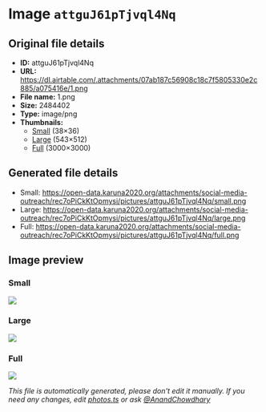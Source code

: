 # Image `attguJ61pTjvql4Nq`

## Original file details

- **ID:** attguJ61pTjvql4Nq
- **URL:** https://dl.airtable.com/.attachments/07ab187c56908c18c7f5805330e2c885/a075416e/1.png
- **File name:** 1.png
- **Size:** 2484402
- **Type:** image/png
- **Thumbnails:**
  - [Small](https://dl.airtable.com/.attachmentThumbnails/06bdc57029dd870b64b7399db20faaeb/df123678) (38×36)
  - [Large](https://dl.airtable.com/.attachmentThumbnails/c9d7600bbf3c0d7a83ce9a2a8a68ed93/63a0a032) (543×512)
  - [Full](https://dl.airtable.com/.attachmentThumbnails/ca218cd5cb0de3c8ab7d1fc12ff24ddc/3e73a633) (3000×3000)

## Generated file details

- Small: https://open-data.karuna2020.org/attachments/social-media-outreach/rec7oPiCkKtOpmysi/pictures/attguJ61pTjvql4Nq/small.png
- Large: https://open-data.karuna2020.org/attachments/social-media-outreach/rec7oPiCkKtOpmysi/pictures/attguJ61pTjvql4Nq/large.png
- Full: https://open-data.karuna2020.org/attachments/social-media-outreach/rec7oPiCkKtOpmysi/pictures/attguJ61pTjvql4Nq/full.png

## Image preview

### Small

![](https://open-data.karuna2020.org/attachments/social-media-outreach/rec7oPiCkKtOpmysi/pictures/attguJ61pTjvql4Nq/small.png)

### Large

![](https://open-data.karuna2020.org/attachments/social-media-outreach/rec7oPiCkKtOpmysi/pictures/attguJ61pTjvql4Nq/large.png)

### Full

![](https://open-data.karuna2020.org/attachments/social-media-outreach/rec7oPiCkKtOpmysi/pictures/attguJ61pTjvql4Nq/full.png)

_This file is automatically generated, please don't edit it manually. If you need any changes, edit [photos.ts](/photos.ts) or ask [@AnandChowdhary](https://github.com/AnandChowdhary)_
